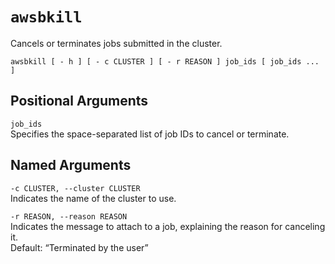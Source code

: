 # `awsbkill`<a name="awsbatchcli_awsbkill"></a>

Cancels or terminates jobs submitted in the cluster\.

```
awsbkill [ - h ] [ - c CLUSTER ] [ - r REASON ] job_ids [ job_ids ... ]
```

## Positional Arguments<a name="awsbatchcli.awsbkill.arguments"></a>

`job_ids`  
Specifies the space\-separated list of job IDs to cancel or terminate\.

## Named Arguments<a name="awsbatchcli.awsbkill.namedarguments"></a>

`-c CLUSTER, --cluster CLUSTER`  
Indicates the name of the cluster to use\.

`-r REASON, --reason REASON`  
Indicates the message to attach to a job, explaining the reason for canceling it\.  
Default: “Terminated by the user”